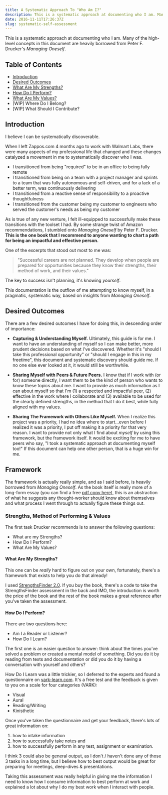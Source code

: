 ```yaml
---
title: A Systematic Approach To "Who Am I?"
description: This is a systematic approach at documenting who I am. Many of the high-level concepts in this document are heavily borrowed from Peter F. Drucker's Managing Oneself.
date: 2016-11-11T17:26:37Z
slug: systematic-self-assessment
---
```


This is a systematic approach at documenting who I am. Many of the high-level concepts in this document are heavily borrowed from Peter F. Drucker's _Managing Oneself_.

## Table of Contents

- [Introduction](#introduction)
- [Desired Outcomes](#desired-outcomes)
- [What Are My Strengths?](/systematic/strengths)
- [How Do I Perform?](/systematic/perform)
- [What Are My Values?](/systematic/values)
- [WIP] Where Do I Belong? 
- [WIP] What Should I Contribute? 

## Introduction

I believe I can be systematically discoverable.

When I left Zappos.com 4 months ago to work with Walmart Labs, there were many aspects of my professional life that changed and these changes catalyzed a movement in me to systematically discover who I was.

- I transitioned from being "required" to be in an office to being fully remote
- I transitioned from being on a team with a project manager and sprints to a team that was fully autonomous and self-driven, and for a lack of a better term, was continuously delivering
- I transitioned from a reactive sense of responsibility to a proactive thoughtfulness
- I transitioned from the customer being my customer to engineers who served the customer's needs as being my customer

As is true of any new venture, I felt ill-equipped to successfully make these transitions with the toolset I had. By some strange twist of Amazon recommendations, I stumbled onto _Managing Oneself_ by Peter F. Drucker. **This is the one book that I recommend to anyone wanting to chart a path for being an impactful and effective person.**

One of the excerpts that stood out most to me was:

> "Successful careers are not planned. They develop when people are prepared for opportunities because they know their strengths, their method of work, and their values."

The key to success isn't planning, it's knowing _yourself_.

This documentation is the outflow of me attempting to know myself, in a pragmatic, systematic way, based on insights from _Managing Oneself_.

## Desired Outcomes

There are a few desired outcomes I have for doing this, in descending order of importance:

- **Capturing & Understanding Myself.** Ultimately, this guide is for me. I want to have an understanding of myself so I can make better, more prudent decisions based on what I've discovered. Whether it's "should I take this professional opportunity" or "should I engage in this in my freetime", this document and systematic discovery should guide me. If no one else ever looked at it, it would still be worthwhile.

- **Sharing Myself with Peers & Future Peers.** I know that if I work with (or for) someone directly, I want them to be the kind of person who wants to know these topics about me. I want to provide as much information as I can about myself so that I'm (1) a respected and impactful peer, (2) effective in the work where I collaborate and (3) available to be used for the clearly defined strengths, in the method that I do it best, while fully aligned with my values.

- **Sharing The Framework with Others Like Myself.** When I realize this project was a priority, I had no idea where to start...even before I realized it was a priority, I put off making it a priority for that very reason. I want to provide not only what I find about _myself_ by using this framework, but the framework itself. It would be exciting for me to have peers who say, "I took a systematic approach at documenting myself too!" If this document can help one other person, that is a huge win for me.

## Framework

The framework is actually really simple, and as I said before, is heavily borrowed from _Managing Oneself_. As the book itself is really more of a long-form essay (you can find a free [pdf copy here](http://www.usb.ac.za/Common/Pdfs/usb-career-center/articles/HBR%20Managing%20Oneself.pdf)), this is an abstraction of what he suggests any thought-worker should know about themselves and what process I went through to actually figure these things out.

### Strengths, Method of Performing & Values

The first task Drucker recommends is to answer the following questions:

- What are my Strengths?
- How Do I Perform?
- What Are My Values?

#### What Are My Strengths?

This one can be _really_ hard to figure out on your own, fortunately, there's a framework that exists to help you do that already!

I used [StrengthsFinder 2.0](http://strengths.gallup.com/110440/About-StrengthsFinder-20.aspx). If you buy the book, there's a code to take the StrengthsFinder assessment in the back and IMO, the introduction is worth the price of the book and the rest of the book makes a great reference after you've taken the assessment.

#### How Do I Perform?

There are two questions here:

- Am I a Reader or Listener?
- How Do I Learn?

The first one is an easier question to answer: think about the times you've solved a problem or created a mental model of something. Did you do it by reading from texts and documentation or did you do it by having a conversation with yourself and others?

How Do I Learn was a little trickier, so I deferred to the experts and found a questionnaire on [vark-learn.com](http://vark-learn.com/the-vark-questionnaire/). It's a free test and the feedback is given to you on a scale for four categories (VARK):

- Visual
- Aural
- Reading/Writing
- Kinisthetic

Once you've taken the questionnaire and get your feedback, there's lots of great information on:

1. how to intake information
2. how to successfully take notes and
3. how to successfully perform in any test, assignment or examination.

I think 3 could also be general output, as I don't / haven't done any of those 3 tasks in a long time, but I believe how to best output would be great for preparing for meetings, deep-dives & presentations.

Taking this assessment was really helpful in giving me the information I need to know how I consume information to best perform at work and explained a lot about why I do my best work when I interact with people.
